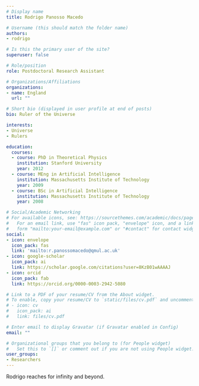 ```yaml
---
# Display name
title: Rodrigo Panosso Macedo

# Username (this should match the folder name)
authors:
- rodrigo

# Is this the primary user of the site?
superuser: false

# Role/position
role: Postdoctoral Research Assistant

# Organizations/Affiliations
organizations:
- name: England
  url: ""

# Short bio (displayed in user profile at end of posts)
bio: Ruler of the Universe

interests:
- Universe
- Rulers

education:
  courses:
  - course: PhD in Theoretical Physics
    institution: Stanford University
    year: 2012
  - course: MEng in Artificial Intelligence
    institution: Massachusetts Institute of Technology
    year: 2009
  - course: BSc in Artificial Intelligence
    institution: Massachusetts Institute of Technology
    year: 2008

# Social/Academic Networking
# For available icons, see: https://sourcethemes.com/academic/docs/page-builder/#icons
#   For an email link, use "fas" icon pack, "envelope" icon, and a link in the
#   form "mailto:your-email@example.com" or "#contact" for contact widget.
social:
- icon: envelope
  icon_pack: fas
  link: 'mailto:r.panossomacedo@qmul.ac.uk'
- icon: google-scholar
  icon_pack: ai
  link: https://scholar.google.com/citations?user=8KzB01wAAAAJ
- icon: orcid
  icon_pack: fab
  link: https://orcid.org/0000-0003-2942-5080

# Link to a PDF of your resume/CV from the About widget.
# To enable, copy your resume/CV to `static/files/cv.pdf` and uncomment the lines below.
# - icon: cv
#   icon_pack: ai
#   link: files/cv.pdf

# Enter email to display Gravatar (if Gravatar enabled in Config)
email: ""

# Organizational groups that you belong to (for People widget)
#   Set this to `[]` or comment out if you are not using People widget.
user_groups:
- Researchers
---
```


Rodrigo reaches for infinity and beyond.